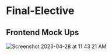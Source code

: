 # Final-Elective

## Frontend Mock Ups
![Screenshot 2023-04-28 at 11 43 21 AM](https://user-images.githubusercontent.com/84402734/235228263-d0d20db8-bed6-4098-8664-48bf6c1c92db.png)
